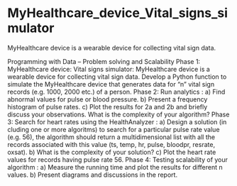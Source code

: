 # MyHealthcare_device_Vital_signs_simulator
MyHealthcare device is a wearable device for collecting vital sign data. 


Programming with Data –
Problem solving and Scalability
Phase 1: MyHealthcare device: Vital signs simulator:
MyHealthcare device is a wearable device for collecting vital sign data. Develop a Python function to simulate the MyHealthcare device that generates data for “n” vital sign records (e.g. 1000, 2000 etc.) of a person.
Phase 2: Run analytics :
a) Find abnormal values for pulse or blood pressure.
b) Present a frequency histogram of pulse rates.
c) Plot the results for 2a and 2b and briefly discuss your observations. What is the complexity of your algorithm?
Phase 3: Search for heart rates using the HealthAnalyzer :
a) Design a solution (in cluding one or more algoritms) to search for a particular pulse rate value (e.g. 56), the algorithm should return a multidimensional list with all the records associated with this value (ts, temp, hr, pulse, bloodpr, resrate, oxsat).
b) What is the complexity of your solution?
c) Plot the heart rate values for records having pulse rate 56.
Phase 4: Testing scalability of your algorithm :
a) Measure the running time and plot the results for different n values.
b) Present diagrams and discussions in the report.